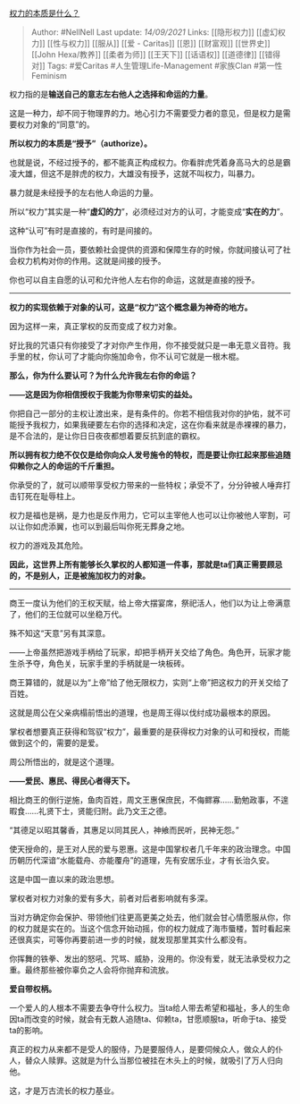 [权力的本质是什么？](https://www.zhihu.com/question/19667945/answer/2120044151)

> Author: #NellNell 
Last update: *14/09/2021* 
Links: [[隐形权力]] [[虚幻权力]] [[性与权力]] [[服从]] [[爱 - Caritas]] [[恩]] [[财富观]] [[世界史]] [[John Hexa/教养]] [[柔者为师]] [[王天下]] [[话语权]] [[道德律]] [[错得对]]
Tags: #爱Caritas #人生管理Life-Management #家族Clan #第一性Feminism 
  

权力指的是**输送自己的意志左右他人之选择和命运的力量**。

这是一种力，却不同于物理界的力。地心引力不需要受力者的意见，但是权力是需要权力对象的“同意”的。

**所以权力的本质是“授予”（authorize）。**

也就是说，不经过授予的，都不能真正构成权力。你看胖虎凭着身高马大的总是霸凌大雄，但这不是胖虎的权力，大雄没有授予，这就不叫权力，叫暴力。

暴力就是未经授予的左右他人命运的力量。

所以“权力”其实是一种“**虚幻的力**”，必须经过对方的认可，才能变成“**实在的力**”。

这种“认可”有时是直接的，有时是间接的。

当你作为社会一员，要依赖社会提供的资源和保障生存的时候，你就间接认可了社会权力机构对你的作用。这就是间接的授予。

你也可以自主自愿的认可和允许他人左右你的命运，这就是直接的授予。

---

**权力的实现依赖于对象的认可，这是“权力”这个概念最为神奇的地方。**

因为这样一来，真正掌权的反而变成了权力对象。

好比我的咒语只有你接受了才对你产生作用，你不接受就只是一串无意义音符。我手里的杖，你认可了才能向你施加命令，你不认可它就是一根木棍。

**那么，你为什么要认可？为什么允许我左右你的命运？**

**——这是因为你相信授权于我能为你带来切实的益处。**

你把自己一部分的主权让渡出来，是有条件的。你若不相信我对你的护佑，就不可能授予我权力，如果我硬要左右你的选择和决定，这在你看来就是赤裸裸的暴力，是不合法的，是让你日日夜夜都想着要反抗到底的霸权。

**所以拥有权力绝不仅仅是给你向众人发号施令的特权，而是要让你扛起来那些追随仰赖你之人的命运的千斤重担。**

你承受的了，就可以顺带享受权力带来的一些特权；承受不了，分分钟被人唾弃打击钉死在耻辱柱上。

权力是福也是祸，是力也是反作用力，它可以主宰他人也可以让你被他人宰割，可以让你如虎添翼，也可以到最后叫你死无葬身之地。

权力的游戏及其危险。

**因此，这世界上所有能够长久掌权的人都知道一件事，那就是ta们真正需要顾忌的，不是别人，正是被施加权力的对象。**

---

商王一度认为他们的王权天赋，给上帝大摆宴席，祭祀活人，他们以为让上帝满意了，他们的王位就可以坐稳万代。

殊不知这“天意”另有其深意。

——上帝虽然把游戏手柄给了玩家，却把手柄开关交给了角色。角色开，玩家才能生杀予夺，角色关，玩家手里的手柄就是一块板砖。

商王算错的，就是以为“上帝”给了他无限权力，实则“上帝”把这权力的开关交给了百姓。

这就是周公在父亲病榻前悟出的道理，也是周王得以伐纣成功最根本的原因。

掌权者想要真正获得和驾驭“权力”，最重要的是获得权力对象的认可和授权，而能做到这个的，需要的是爱。

周公所悟出的，就是这个道理。

**——爱民、惠民、得民心者得天下。**

相比商王的倒行逆施，鱼肉百姓，周文王惠保庶民，不侮鳏寡……勤勉政事，不遑暇食……礼贤下士，贤能归附。此乃文王之德。

“其德足以昭其馨香，其惠足以同其民人，神飨而民听，民神无怨。”

使天授命的，是王对人民的爱与恩惠。这是中国掌权者几千年来的政治理念。中国历朝历代深谙“水能载舟、亦能覆舟”的道理，先有安居乐业，才有长治久安。

这是中国一直以来的政治思想。

掌权者对权力对象的爱有多大，前者对后者影响就有多深。

当对方确定你会保护、带领他们往更高更美之处去，他们就会甘心情愿服从你，你的权力就是实在的。当这个信念开始动摇，你的权力就成了海市蜃楼，暂时看起来还很真实，可等你再要前进一步的时候，就发现那里其实什么都没有。

你挥舞的铁拳、发出的怒吼、咒骂、威胁，没用的。你没有爱，就无法承受权力之重。最终那些被你辜负之人会将你抛弃和流放。

**爱自带权柄。**

一个爱人的人根本不需要去争夺什么权力。当ta给人带去希望和福祉，多人的生命因ta而改变的时候，就会有无数人追随ta、仰赖ta，甘愿顺服ta，听命于ta、接受ta的影响。

真正的权力从来都不是受人的服侍，乃是要服侍人，是要伺候众人，做众人的仆人，替众人赎罪。这就是为什么当那位被挂在木头上的时候，就吸引了万人归向他。

这，才是万古流长的权力基业。